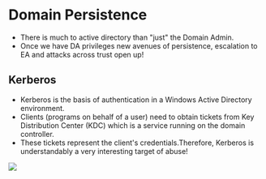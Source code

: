 # **Domain Persistence**


- There is much to active directory than "just" the Domain Admin.
- Once we have DA privileges new avenues of persistence, escalation to EA and attacks across trust open up!



## **Kerberos**

- Kerberos is the basis of authentication in a Windows Active Directory environment.
- Clients (programs on behalf of a user) need to obtain tickets from Key Distribution Center (KDC) which is a service running on the domain controller.
- These tickets represent the client's credentials.Therefore, Kerberos is understandably a very interesting target of abuse!



![](https://i.imgur.com/lpHU58k.png)



